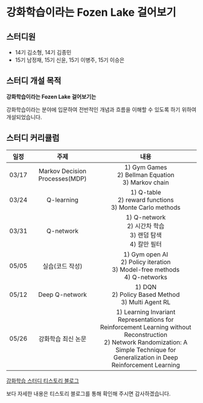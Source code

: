 # 강화학습이라는 Fozen Lake 걸어보기
## 스터디원
* 14기 김소형, 14기 김종민
* 15기 남정재, 15기 신윤, 15기 이병주, 15기 이승은

## 스터디 개설 목적
**강화학습이라는 Fozen Lake 걸어보기는**

강화학습이라는 분야에 입문하여 전반적인 개념과 흐름을 이해할 수 있도록 하기 위하여 <br>
개설되었습니다.


## 스터디 커리큘럼
|일정|주제|내용| 
|:---:|:---:|:---:| 
|03/17|Markov Decision Processes(MDP)|1) Gym Games <br> 2) Bellman Equation <br> 3) Markov chain| 
|03/24|Q-learning|1) Q-table <br> 2) reward functions <br> 3) Monte Carlo methods| 
|03/31|Q-network|1) Q-network <br> 2) 시간차 학습 <br> 3) 랜덤 탐색 <br> 4) 칼만 필터|
|05/05|실습(코드 작성)|1) Gym open AI <br> 2) Policy iteration <br> 3) Model-free methods <br> 4) Q-networks|
|05/12|Deep Q-network|1) DQN <br> 2) Policy Based Method <br> 3) Multi Agent RL|
|05/26|강화학습 최신 논문|1) Learning Invariant Representations for Reinforcement Learning without Reconstruction <br> 2) Network Randomization: A Simple Technique for Generalization in Deep Reinforcement Learning|



[강화학습 스터디 티스토리 블로그](https://kubig-2022-1.tistory.com/category/%EC%8B%AC%ED%99%94%20%EC%8A%A4%ED%84%B0%EB%94%94/%EA%B0%95%ED%99%94%ED%95%99%EC%8A%B5)

보다 자세한 내용은 티스토리 블로그를 통해 확인해 주시면 감사하겠습니다.

